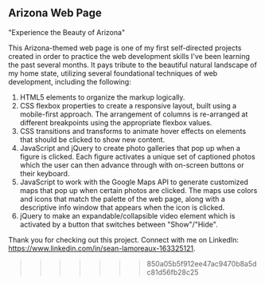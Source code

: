 ## Arizona Web Page

"Experience the Beauty of Arizona"

This Arizona-themed web page is one of my first self-directed projects created in order to practice the web development skills I've been learning the past several months. It pays tribute to the beautiful natural landscape of my home state, utilizing several foundational techniques of web development, including the following:

1. HTML5 elements to organize the markup logically.
2. CSS flexbox properties to create a responsive layout, built using a mobile-first approach. The arrangement of columns is re-arranged at different breakpoints using the appropriate flexbox values.
3. CSS transitions and transforms to animate hover effects on elements that should be clicked to show new content.
4. JavaScript and jQuery to create photo galleries that pop up when a figure is clicked. Each figure activates a unique set of captioned photos which the user can then advance through with on-screen buttons or their keyboard.
5. JavaScript to work with the Google Maps API to generate customized maps that pop up when certain photos are clicked. The maps use colors and icons that match the palette of the web page, along with a descriptive info window that appears when the icon is clicked.
6. jQuery to make an expandable/collapsible video element which is activated by a button that switches between "Show"/"Hide".

Thank you for checking out this project. Connect with me on LinkedIn: https://www.linkedin.com/in/sean-lamoreaux-163325121. 


>>>>>>> 850a05b5f912ee47ac9470b8a5dc81d56fb28c25
